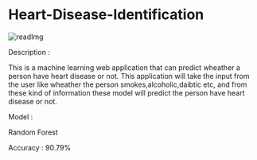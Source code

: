 # Heart-Disease-Identification

![readImg](https://user-images.githubusercontent.com/97017658/173762926-bbade26b-ccee-46ea-b0f9-ba304b3d3986.png)

Description :

This is a machine learning web application that can predict wheather a person have heart disease or not. This application will take the input from the user like wheather the person smokes,alcoholic,daibtic etc, and from these kind of information these model will predict the person have heart disease or not.

Model :

Random Forest

Accuracy : 90.79%
